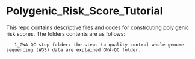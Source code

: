 # Polygenic_Risk_Score_Tutorial

This repo contains descriptive files and codes for constrcuting poly genic risk scores. The folders contents are as follows: 

       1_GWA-QC-step folder: the steps to quality control whole genome sequencing (WGS) data are explained GWA-QC folder. 

